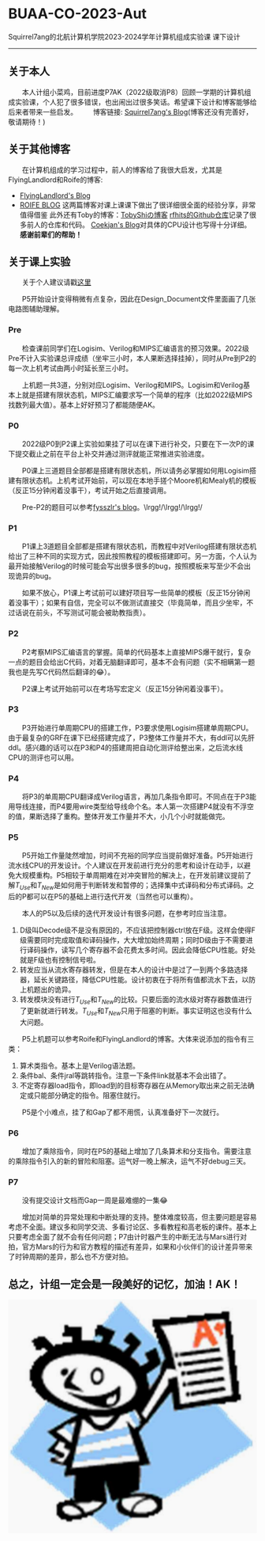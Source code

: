 # BUAA-CO-2023-Aut
Squirrel7ang的北航计算机学院2023-2024学年计算机组成实验课 课下设计

---

## 关于本人

&ensp;&ensp;&ensp;&ensp;本人计组小菜鸡，目前进度P7AK（2022级取消P8）回顾一学期的计算机组成实验课，个人犯了很多错误，也出闹出过很多笑话。希望课下设计和博客能够给后来者带来一些启发。
&ensp;&ensp;&ensp;&ensp;博客链接: [Squirrel7ang's Blog](https://squirrel7ang.github.io)(博客还没有完善好，敬请期待！)

## 关于其他博客

&ensp;&ensp;&ensp;&ensp;在计算机组成的学习过程中，前人的博客给了我很大启发，尤其是FlyingLandlord和Roife的博客:
* [FlyingLandlord's Blog](https://flyinglandlord.github.io/)
* [ROIFE BLOG](https://roife.github.io/)
这两篇博客对课上课课下做出了很详细很全面的经验分享，非常值得借鉴
此外还有Toby的博客：[TobyShiの博客](https://toby-shi-cloud.github.io/)
[rfhits的Github仓库](https://github.com/rfhits/Computer-Organization-BUAA-2020)记录了很多前人的仓库和代码。
[Coekjan's Blog](https://coekjan.github.io/)对具体的CPU设计也写得十分详细。
**感谢前辈们的帮助！**

## 关于课上实验

&ensp;&ensp;&ensp;&ensp;关于个人建议请戳[这里](https://squirrel7ang.github.io/CO)

&ensp;&ensp;&ensp;&ensp;P5开始设计变得稍微有点复杂，因此在Design_Document文件里面画了几张电路图辅助理解。

### Pre

&ensp;&ensp;&ensp;&ensp;检查课前同学们在Logisim、Verilog和MIPS汇编语言的预习效果。2022级Pre不计入实验课总评成绩（坐牢三小时，本人果断选择挂掉），同时从Pre到P2的每一次上机考试由两小时延长至三小时。

&ensp;&ensp;&ensp;&ensp;上机题一共3道，分别对应Logisim、Verilog和MIPS。Logisim和Verilog基本上就是搭建有限状态机，MIPS汇编要求写一个简单的程序（比如2022级MIPS找数列最大值）。基本上好好预习了都能随便AK。

### P0

&ensp;&ensp;&ensp;&ensp;2022级P0到P2课上实验如果挂了可以在课下进行补交，只要在下一次P的课下提交截止之前在平台上补交并通过测评就能正常推进实验进度。

&ensp;&ensp;&ensp;&ensp;P0课上三道题目全部都是搭建有限状态机，所以请务必掌握如何用Logisim搭建有限状态机。上机考试开始前，可以现在本地手搓个Moore机和Mealy机的模板（反正15分钟闲着没事干），考试开始之后直接调用。

&ensp;&ensp;&ensp;&ensp;Pre-P2的题目可以参考[fysszlr's blog](https://www.fysszlr.top/categories/%E7%BB%8F%E9%AA%8C/)。\lrgg!/\lrgg!/\lrgg!/

### P1

&ensp;&ensp;&ensp;&ensp;P1课上3道题目全部都是搭建有限状态机，而教程中对Verilog搭建有限状态机给出了三种不同的实现方式，因此按照教程的模板搭建即可。另一方面，个人认为最开始接触Verilog的时候可能会写出很多很多的bug，按照模板来写至少不会出现诡异的bug。

&ensp;&ensp;&ensp;&ensp;如果不放心，P1课上考试前可以建好项目写一些简单的模板（反正15分钟闲着没事干）；如果有自信，完全可以不做测试直接交（毕竟简单，而且少坐牢，不过话说在前头，不写测试可能会被助教指责）。

### P2

&ensp;&ensp;&ensp;&ensp;P2考察MIPS汇编语言的掌握。简单的代码基本上直接MIPS爆干就行，复杂一点的题目会给出C代码，对着无脑翻译即可，基本不会有问题（实不相瞒第一题我也是先写C代码然后翻译的:joy:）。

&ensp;&ensp;&ensp;&ensp;P2课上考试开始前可以在考场写宏定义（反正15分钟闲着没事干）。

### P3

&ensp;&ensp;&ensp;&ensp;P3开始进行单周期CPU的搭建工作，P3要求使用Logisim搭建单周期CPU。由于最复杂的GRF在课下已经搭建完成了，P3整体工作量并不大，有ddl可以先肝ddl。感兴趣的话可以在P3和P4的搭建周把自动化测评给整出来，之后流水线CPU的测评也可以用。

### P4

&ensp;&ensp;&ensp;&ensp;将P3的单周期CPU翻译成Verilog语言，再加几条指令即可。不同点在于P3能用导线连接，而P4要用wire类型给导线命个名。本人第一次搭建P4就没有不浮空的值，果断选择了重构。整体开发工作量并不大，小几个小时就能做完。

### P5

&ensp;&ensp;&ensp;&ensp;P5开始工作量陡然增加，时间不充裕的同学应当提前做好准备。P5开始进行流水线CPU的开发设计。个人建议在开发前进行充分的思考和设计在动手，以避免大规模重构。P5相较于单周期难在对冲突冒险的解决上，在开发前建议提前了解$T_{Use}$和$T_{New}$是如何用于判断转发和暂停的；选择集中式译码和分布式译码。之后的P都可以在P5的基础上进行迭代开发（当然也可以重构）。

&ensp;&ensp;&ensp;&ensp;本人的P5以及后续的迭代开发设计有很多问题，在参考时应当注意。
1. D级叫Decode级不是没有原因的，不应该把控制器ctrl放在F级。这样会使得F级需要同时完成取值和译码操作，大大增加始终周期；同时D级由于不需要进行译码操作，读写几个寄存器不会花费太多时间。因此会降低CPU性能。好处就是F级也有控制信号啦。
2. 转发应当从流水寄存器转发，但是在本人的设计中是过了一到两个多路选择器，延长关键路径，降低CPU性能。设计初衷在于将所有值都流水下去，以防上机题出的诡异。
3. 转发模块没有进行$T_{Use}$和$T_{New}$的比较。只要后面的流水级对寄存器数值进行了更新就进行转发。$T_{Use}$和$T_{New}$只用于阻塞的判断。事实证明这也没有什么大问题。

&ensp;&ensp;&ensp;&ensp;P5上机题可以参考Roife和FlyingLandlord的博客。大体来说添加的指令有三类：
1. 算术类指令。基本上是Verilog语法题。
2. 条件bal、条件jral等跳转指令。注意一下条件link就基本不会出错了。
3. 不定寄存器load指令，即load到的目标寄存器在从Memory取出来之前无法确定或只能部分确定的指令。阻塞住就行。

&ensp;&ensp;&ensp;&ensp;P5是个小难点，挂了和Gap了都不用慌，认真准备好下一次就行。

### P6

&ensp;&ensp;&ensp;&ensp;增加了乘除指令，同时在P5的基础上增加了几条算术和分支指令。需要注意的乘除指令引入的新的冒险和阻塞。运气好一晚上解决，运气不好debug三天。

### P7

&ensp;&ensp;&ensp;&ensp;没有提交设计文档而Gap一周是最难绷的一集:joy:

&ensp;&ensp;&ensp;&ensp;增加对简单的异常处理和中断处理的支持。整体难度较高，但主要问题是容易考虑不全面。建议多和同学交流、多看讨论区、多看教程和高老板的课件。基本上只要考虑全面了就不会有任何问题；P7由计时器产生的中断无法与Mars进行对拍，官方Mars的行为和官方教程的描述有差异，如果和小伙伴们的设计差异带来了时钟周期的差异，那么也不方便对拍。

## 总之，计组一定会是一段美好的记忆，加油！AK！
![AK](img/AK.png)
